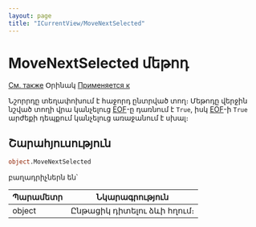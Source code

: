 ```yaml
---
layout: page
title: "ICurrentView/MoveNextSelected"
---
```



# MoveNextSelected մեթոդ

[См. также](../ICurrentView.md) Օրինակ [Применяется к](../ICurrentView.md)

Նշորրդը տեղափոխում է հաջորդ  ընտրված տող։ Մեթոդը վերջին նշված տողի վրա կանչելուց [EOF](EOF.md)-ը դառնում է `True`, իսկ [EOF](EOF.md)-ի `True` արժեքի դեպքում կանչելուց առաջանում է սխալ։


## Շարահյուսություն

``` vb
object.MoveNextSelected
```

բաղադրիչներն են՝

| Պարամետր | Նկարագրություն |
|--|--|
| object | Ընթացիկ դիտելու ձևի հղում։  |

